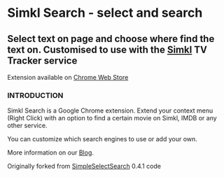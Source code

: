 # Simkl Search - select and search

## Select text on page and choose where find the text on. Customised to use with the [Simkl](https://simkl.com) TV Tracker service

Extension available on [Chrome Web Store](https://chrome.google.com/webstore/detail/simkl-search-select-and-s/mdofghopgfobjkgepojjmcfljnocaaff?hl=en-US&gl=US)

### INTRODUCTION 

Simkl Search is a Google Chrome extension. Extend your context menu (Right Click) with an option to find a certain movie on Simkl, IMDB or any other service.

You can customize which search engines to use or add your own.

More information on our [Blog](http://simkl.org/).

Originally forked from [SimpleSelectSearch](https://github.com/frenetix/SimpleSelectSearch/) 0.4.1 code
